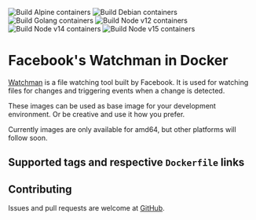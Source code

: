 ![Build Alpine containers](https://github.com/juusujanar/docker-watchman/workflows/Build%20Alpine%20containers/badge.svg)
![Build Debian containers](https://github.com/juusujanar/docker-watchman/workflows/Build%20Debian%20containers/badge.svg)
![Build Golang containers](https://github.com/juusujanar/docker-watchman/workflows/Build%20Golang%20containers/badge.svg)
![Build Node v12 containers](https://github.com/juusujanar/docker-watchman/workflows/Build%20Node%20v12%20containers/badge.svg)
![Build Node v14 containers](https://github.com/juusujanar/docker-watchman/workflows/Build%20Node%20v14%20containers/badge.svg)
![Build Node v15 containers](https://github.com/juusujanar/docker-watchman/workflows/Build%20Node%20v15%20containers/badge.svg)

# Facebook's Watchman in Docker

[Watchman](https://facebook.github.io/watchman) is a file watching tool built by Facebook.
It is used for watching files for changes and triggering events when a change is detected.

These images can be used as base image for your development environment. Or be creative and
use it how you prefer.

Currently images are only available for amd64, but other platforms will follow soon.

## Supported tags and respective `Dockerfile` links



## Contributing

Issues and pull requests are welcome at [GitHub](https://github.com/juusujanar/docker-watchman).
